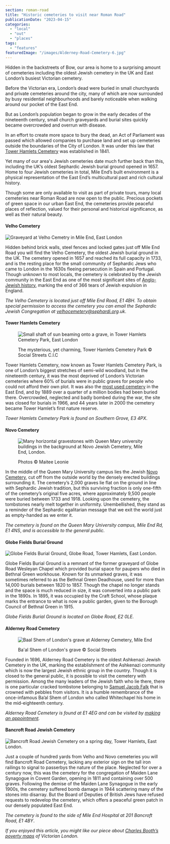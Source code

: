 ```yaml
---
section: roman-road
title: "Historic cemeteries to visit near Roman Road"
publicationDate: "2023-04-15"
categories: 
  - "local"
  - "out"
  - "places"
tags: 
  - "features"
featuredImage: "/images/Alderney-Road-Cemetery-6.jpg"
---
```


Hidden in the backstreets of Bow, our area is home to a surprising amount of cemeteries including the oldest Jewish cemetery in the UK and East London’s busiest Victorian cemetery.

Before the Victorian era, London’s dead were buried in small churchyards and private cemeteries around the city, many of which are now surrounded by busy residential neighbourhoods and barely noticeable when walking around our pocket of the East End. 

But as London’s population began to grow in the early decades of the nineteenth century, small church graveyards and burial sites quickly became overcrowded and overrun with disease.

In an effort to create more space to bury the dead, an Act of Parliament was passed which allowed companies to purchase land and set up cemeteries outside the boundaries of the City of London. It was under this law that [Tower Hamlets Cemetery](https://romanroadlondon.com/tower-hamlets-cemetery-spring-flower-walk/) was established in 1841.

Yet many of our area's Jewish cemeteries date much further back than this, including the UK’s oldest Sephardic Jewish burial ground opened in 1657. Home to four Jewish cemeteries in total, Mile End’s built environment is a physical representation of the East End’s multicultural past and rich cultural history. 

Though some are only available to visit as part of private tours, many local cemeteries near Roman Road are now open to the public. Precious pockets of green space in our urban East End, the cemeteries provide peaceful places of reflection, valued for their personal and historical significance, as well as their natural beauty. 

#### Velho Cemetery

![Graveyard at Velho Cemetry in Mile End, East London](/images/Trees-graves-Velho-Cemetery-Mile-End-1024x683.jpg)

Hidden behind brick walls, steel fences and locked gates just off Mile End Road you will find the Velho Cemetery, the oldest Jewish burial ground in the UK. The cemetery opened in 1657 and reached its full capacity in 1733, and is the resting place for the small community of Sephardic Jews who came to London in the 1630s fleeing persecution in Spain and Portugal. Though unknown to most locals, the cemetery is celebrated by the Jewish community in the East End as one of the most significant sites of [Anglo-Jewish history](https://romanroadlondon.com/velho-cemetery-mile-end-jewish-history/), marking the end of 366 tears of Jewish expulsion in England. 

_The Velho Cemetery is located just off Mile End Road, E1 4BH. To obtain special permission to access the cemetery you can email the Sephardic Jewish Congregation at velhocemetery@sephardi.org.uk_.

#### Tower Hamlets Cemetery

<figure>

![Small shaft of sun beaming onto a grave, in Tower Hamlets Cemetery Park, East London](/images/shaft-of-sun-THCP-watermark-1024x683.jpg)

<figcaption>

The mysterious, yet charming, Tower Hamlets Cemetery Park © Social Streets C.I.C

</figcaption>

</figure>

Tower Hamlets Cemetery, now known as Tower Hamlets Cemetery Park, is one of London’s biggest stretches of semi-wild woodland, but in the nineteenth century, it was the most deprived of London’s Victorian cemeteries where 60% of burials were in public graves for people who could not afford their own plot. It was also the [most used cemetery](https://romanroadlondon.com/tower-hamlets-cemetery-park-mile-end/) in the East End, and by 1889 over a quarter of a million bodies had been buried there. Overcrowded, neglected and badly bombed during the war, the site was closed for burials in 1966, and 44 years later in 2000 the cemetery became Tower Hamlet’s first nature reserve.

_Tower Hamlets Cemetery Park is found on Southern Grove, E3 4PX_.

#### Novo Cemetery

<figure>

![Many horizontal gravestones with Queen Mary university buildings in the background at Novo Jewish Cemetery, Mile End, London.](/images/Novo-Jewish-cemetery-Queen-Mary-University-London-29-1024x683.jpg)

<figcaption>

Photos © Maitee Leonie

</figcaption>

</figure>

In the middle of the Queen Mary University campus lies the Jewish [Novo Cemetery](https://romanroadlondon.com/novo-cemetery-jewish-history/), cut off from the outside world by the densely erected buildings surrounding it. The cemetery’s 2,000 graves lie flat on the ground in line with Sephardic Jewish tradition, but this surviving fraction is only one-fifth of the cemetery’s original five acres, where approximately 9,500 people were buried between 1733 and 1918. Looking upon the cemetery, the tombstones nearly melt together in uniformity. Unembellished, they stand as a reminder of the Sephardic egalitarian message that we exit the world just as empty-handed as we enter it.

_The cemetery is found on the Queen Mary University campus, _Mile End Rd, E1 4NS__, _and is accessible to the general public._

#### Globe Fields Burial Ground

![Globe Fields Burial Ground, Globe Road, Tower Hamlets, East London.](/images/Globe-Fields-Burial-Ground-Tower-Hamlets-East-London-1024x683.jpg)

Globe Fields Burial Ground is a remnant of the former graveyard of Globe Road Wesleyan Chapel which provided burial space for paupers who died in Bethnal Green workhouse. Known for its unmarked graves, it was sometimes referred to as the Bethnal Green Deadhouse, used for more than 14,000 burials between 1820 to 1857. Though the chapel no longer stands and the space is much reduced in size, it was converted into a public park in the 1890s. In 1895, it was occupied by the Craft School, whose plaque marks the entrance to what is now a public garden, given to the Borough Council of Bethnal Green in 1915.

_Globe Fields Burial Ground is located on Globe Road, E2 0LE._

#### Alderney Road Cemetery

<figure>

![Baal Shem of London's grave at Alderney Cemetery, Mile End](/images/Baal-Shem-London-grave-Alderney-Road-Cemetery-4-1024x683.jpg)

<figcaption>

Ba'al Shem of London's grave © Social Streets

</figcaption>

</figure>

Founded in 1696, Alderney Road Cemetery is the oldest Ashkenazi Jewish Cemetery in the UK, marking the establishment of the Ashkenazi community which is now the largest Jewish ethnic group in the country. Though it is closed to the general public, it is possible to visit the cemetery with permission. Among the many leaders of the Jewish faith who lie there, there is one particular cracked tombstone belonging to [Samuel Jacob Falk](https://romanroadlondon.com/mile-end-alderney-cemetery-baal-shem-samuel-falk/) that is crowned with pebbles from visitors. It is a humble remembrance of the once-infamous Ba’al Shem of London who called Whitechapel his home in the mid-eighteenth century.

_Alderney Road Cemetery is found at E1 4EG and can be visited by [making an appointment](https://www.theus.org.uk/article/alderney-road-cemetery)._

#### Bancroft Road Jewish Cemetery

![Bancroft Road Jewish Cemetery on a spring day, Tower Hamlets, East London.](/images/Bancroft-Road-Jewish-Cemetery-Tower-Hamlets-East-London-1024x683.jpg)

Just a couple of hundred yards from Velho and Novo cemeteries you will find Bancroft Road Cemetery, lacking any exterior sign on the tall iron railings to signal to passerbys the nature of the place. Neglected for over a century now, this was the cemetery for the congregation of Maiden Lane Synagogue in Covent Garden, opening in 1811 and containing over 500 graves. Following the demise of the Maiden Lane Synagogue in the early 1900s, the cemetery suffered bomb damage in 1944 scattering many of the stones into disarray. But the Board of Deputies of British Jews have refused requests to redevelop the cemetery, which offers a peaceful green patch in our densely populated East End. 

_The cemetery is found to the side of Mile End Hospital at 201 Bancroft Road, E1 4BY_.

  
_If you enjoyed this article, you might like our piece about_ [_Charles Booth’s poverty maps_](https://romanroadlondon.com/charles-booth-poverty-maps/) _of Victorian London._

